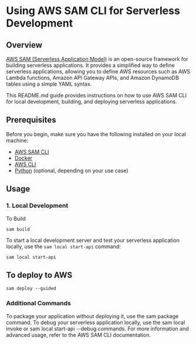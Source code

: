 # Using AWS SAM CLI for Serverless Development

## Overview

[AWS SAM (Serverless Application Model)](https://docs.aws.amazon.com/serverless-application-model/latest/developerguide/what-is-sam.html) is an open-source framework for building serverless applications. It provides a simplified way to define serverless applications, allowing you to define AWS resources such as AWS Lambda functions, Amazon API Gateway APIs, and Amazon DynamoDB tables using a simple YAML syntax.

This README.md guide provides instructions on how to use AWS SAM CLI for local development, building, and deploying serverless applications.

## Prerequisites

Before you begin, make sure you have the following installed on your local machine:

- [AWS SAM CLI](https://docs.aws.amazon.com/serverless-application-model/latest/developerguide/serverless-sam-cli-install.html)
- [Docker](https://www.docker.com/get-started)
- [AWS CLI](https://aws.amazon.com/cli/)
- [Python](https://www.python.org/downloads/) (optional, depending on your use case)

## Usage

### 1. Local Development

To Build
```
sam build
```
To start a local development server and test your serverless application locally, use the `sam local start-api` command:

```
sam local start-api
```

## To deploy to AWS 
```
sam deploy --guided
```


### Additional Commands
To package your application without deploying it, use the sam package command.
To debug your serverless application locally, use the sam local invoke or sam local start-api --debug commands.
For more information and advanced usage, refer to the AWS SAM CLI documentation.

